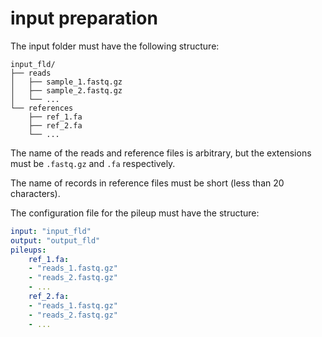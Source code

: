 # input preparation

The input folder must have the following structure:

```
input_fld/
├── reads
│   ├── sample_1.fastq.gz
│   ├── sample_2.fastq.gz
│   └── ...
└── references
    ├── ref_1.fa
    ├── ref_2.fa
    └── ...
```

The name of the reads and reference files is arbitrary, but the extensions must be `.fastq.gz` and `.fa` respectively.

The name of records in reference files must be short (less than 20 characters).

The configuration file for the pileup must have the structure:
```yaml
input: "input_fld"
output: "output_fld"
pileups:
    ref_1.fa:
    - "reads_1.fastq.gz"
    - "reads_2.fastq.gz"
    - ...
    ref_2.fa:
    - "reads_1.fastq.gz"
    - "reads_2.fastq.gz"
    - ...
```